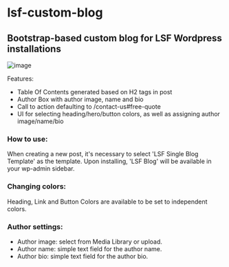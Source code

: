 # lsf-custom-blog

## Bootstrap-based custom blog for LSF Wordpress installations

![image](https://github.com/user-attachments/assets/55081ed8-2cb5-493a-b314-ea6eee8dba6f)


Features:

- Table Of Contents generated based on H2 tags in post
- Author Box with author image, name and bio
- Call to action defaulting to /contact-us#free-quote
- UI for selecting heading/hero/button colors, as well as assigning author image/name/bio

### How to use:

When creating a new post, it's necessary to select 'LSF Single Blog Template' as the template.
Upon installing, 'LSF Blog' will be available in your wp-admin sidebar.

### Changing colors:

Heading, Link and Button Colors are available to be set to independent colors.

### Author settings:

- Author image: select from Media Library or upload.
- Author name: simple text field for the author name.
- Author bio: simple text field for the author bio.

